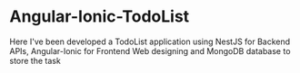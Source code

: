 # Angular-Ionic-TodoList

Here I've been developed a TodoList application using NestJS for Backend APIs, Angular-Ionic for Frontend Web designing and MongoDB database to store the task
